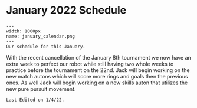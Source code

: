 # January 2022 Schedule

```{figure} ././_images/jan_calendar.png
---
width: 1000px
name: january_calendar.png
---
Our schedule for this January.
```

With the recent cancellation of the January 8th tournament we now have an extra week to perfect our robot while still having two whole weeks to practice before the tournament on the 22nd. Jack will begin working on the new match autons which will score more rings and goals then the previous ones. As well Jack will begin working on a new skills auton that utilizes the new pure pursuit movement.

```{important}
Last Edited on 1/4/22.
```